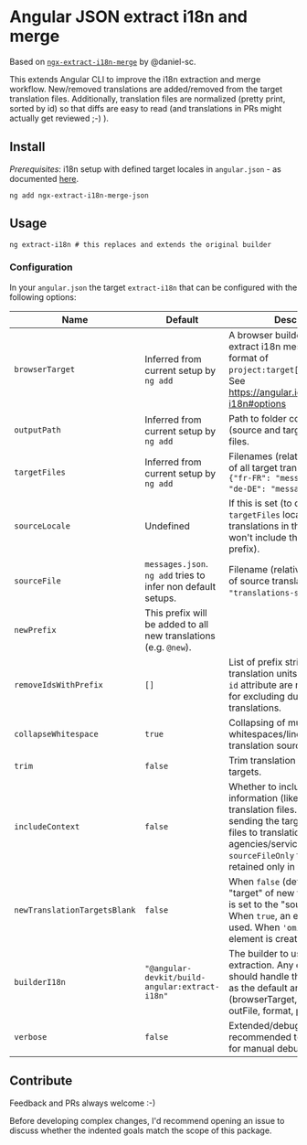 # Angular JSON extract i18n and merge

Based on [`ngx-extract-i18n-merge`](https://github.com/daniel-sc/ngx-extract-i18n-merge) by @daniel-sc.

This extends Angular CLI to improve the i18n extraction and merge workflow. New/removed translations are added/removed
from the target translation files. Additionally, translation files are normalized (pretty print, sorted by id) so that
diffs are easy to read (and translations in PRs might actually get reviewed ;-) ).

## Install

_Prerequisites_: i18n setup with defined target locales in `angular.json` - as
documented [here](https://angular.io/guide/i18n-common-merge).

```shell
ng add ngx-extract-i18n-merge-json
```

## Usage

```shell
ng extract-i18n # this replaces and extends the original builder
```

### Configuration

In your `angular.json` the target `extract-i18n` that can be configured with the following options:

| Name                         | Default                                                     | Description                                                                                                                                                                                                                                                                                                                |
|------------------------------|-------------------------------------------------------------|----------------------------------------------------------------------------------------------------------------------------------------------------------------------------------------------------------------------------------------------------------------------------------------------------------------------------|
| `browserTarget`              | Inferred from current setup by `ng add`                     | A browser builder target to extract i18n messages in the format of `project:target[:configuration]`. See https://angular.io/cli/extract-i18n#options                                                                                                                                                                       |
| `outputPath`                 | Inferred from current setup by `ng add`                     | Path to folder containing all (source and target) translation files.                                                                                                                                                                                                                                                       |
| `targetFiles`                | Inferred from current setup by `ng add`                     | Filenames (relative to `outputPath` of all target translation files (e.g. `{"fr-FR": "messages.fr.json", "de-DE": "messages.de.json"`).                                                                                                                                                                                                       |
| `sourceLocale`   | Undefined                                                      | If this is set (to one of the `targetFiles` locales), new translations in that target file won't include the `newPrefix` prefix).                                                                                                                                                                      |
| `sourceFile`                 | `messages.json`. `ng add` tries to infer non default setups. | Filename (relative to `outputPath` of source translation file (e.g. `"translations-source.json"`).                                                                                                                                                                                                                          |
| `newPrefix`                 | This prefix will be added to all new translations (e.g. `@new`).                                                                                                                                                                                                                          |
| `removeIdsWithPrefix`        | `[]`                                                        | List of prefix strings. All translation units with matching `id` attribute are removed. Useful for excluding duplicate library translations.                                                                                                                                                                               |
| `collapseWhitespace`         | `true`                                                      | Collapsing of multiple whitespaces/line breaks in translation sources and targets.                                                                                                                                                                                                                                         |
| `trim`                       | `false`                                                     | Trim translation sources and targets.                                                                                                                                                                                                                                                                                      |
| `includeContext`             | `false`                                                     | Whether to include the context information (like notes) in the translation files. This is useful for sending the target translation files to translation agencies/services. When `sourceFileOnly` the context is retained only in the `sourceFile`.                                                                        |
| `newTranslationTargetsBlank` | `false`                                                     | When `false` (default) the "target" of new translation units is set to the "source" value. When `true`, an empty string is used. When `'omit'`, no target element is created.                                                                                                                                              |
| `builderI18n`                | `"@angular-devkit/build-angular:extract-i18n"`              | The builder to use for i18n extraction. Any custom builder should handle the same options as the default angular builder (browserTarget, outputPath, outFile, format, progress).                                                                                                                                           |
| `verbose`                    | `false`                                                     | Extended/debug output - it is recommended to use this only for manual debugging.                                                                                                                                                                                                                                           |

## Contribute

Feedback and PRs always welcome :-)

Before developing complex changes, I'd recommend opening an issue to discuss whether the indented goals match the scope of this package.
